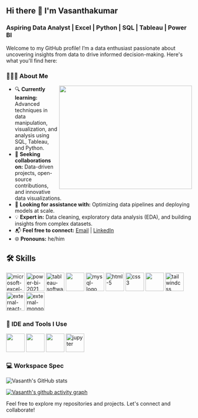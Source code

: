 ## Hi there 👋 I'm Vasanthakumar 

### Aspiring Data Analyst | Excel | Python | SQL | Tableau | Power BI
Welcome to my GitHub profile! I’m a data enthusiast passionate about uncovering insights from data to drive informed decision-making. Here's what you'll find here:

### 👨🏻‍💻 About Me
  <img align="right" width="360" height="280" src="https://i.pinimg.com/originals/47/f0/34/47f0342cec72b800463bf003eac1257e.gif">
  
- 🔍 **Currently learning:** Advanced techniques in data manipulation, visualization, and analysis using SQL, Tableau, and Python.
- 🤝 **Seeking collaborations on:** Data-driven projects, open-source contributions, and innovative data visualizations.
- 🚀 **Looking for assistance with:** Optimizing data pipelines and deploying models at scale.
- 💡 **Expert in:** Data cleaning, exploratory data analysis (EDA), and building insights from complex datasets.
- 📬 **Feel free to connect:** [Email](vasanthakumarvk677429@gmail.com) | [LinkedIn](https://www.linkedin.com/in/vasanthakumar-n-413326270/)
- 🌐 **Pronouns:** he/him

## 🛠️ Skills
<img width="50" height="50" src="https://img.icons8.com/color/48/microsoft-excel-2019--v1.png" alt="microsoft-excel-2019--v1"/> <img width="50" height="50" src="https://img.icons8.com/color/48/power-bi-2021.png" alt="power-bi-2021"/> <img width="50" height="50" src="https://img.icons8.com/color/48/tableau-software.png" alt="tableau-software"/> <img height="50" width="50" src="https://img.icons8.com/color/48/000000/python.png" /> <img width="50" height="50" src="https://img.icons8.com/color/48/mysql-logo.png" alt="mysql-logo"/> <img width="50" height="50" src="https://img.icons8.com/color/48/html-5.png" alt="html-5"/> <img width="50" height="50" src="https://img.icons8.com/color/48/css3.png" alt="css3"/> <img height="50" width="50" src="https://img.icons8.com/color/48/000000/javascript.png"/> <img width="50" height="50" src="https://img.icons8.com/color/48/tailwindcss.png" alt="tailwindcss"/> <img width="50" height="50" src="https://img.icons8.com/external-tal-revivo-color-tal-revivo/50/external-react-a-javascript-library-for-building-user-interfaces-logo-color-tal-revivo.png" alt="external-react-a-javascript-library-for-building-user-interfaces-logo-color-tal-revivo"/> <img width="50" height="50" src="https://img.icons8.com/external-tal-revivo-shadow-tal-revivo/48/external-mongodb-a-cross-platform-document-oriented-database-program-logo-shadow-tal-revivo.png" alt="external-mongodb-a-cross-platform-document-oriented-database-program-logo-shadow-tal-revivo"/>

### 🔧 IDE and Tools I Use
<img height="50" width="50" src="https://img.icons8.com/color/48/000000/visual-studio-code-2019.png"/> <img height="50" width="50" src="https://img.icons8.com/color/50/000000/git.png"/> <img height="50" src="https://img.icons8.com/color/480/null/notion--v1.png" /> <img width="50" height="50" src="https://img.icons8.com/fluency/50/jupyter.png" alt="jupyter"/>
 
### 💻 Workspace Spec
![Vasanth's GitHub stats](https://github-readme-stats.vercel.app/api?username=Vasan72&theme=dark&show_icons=true&&hide=issues,contribs)

[![Vasanth's github activity graph](https://github-readme-activity-graph.vercel.app/graph?username=Vasan72&bg_color=000000&color=eeedee&line=53d05b&point=c7c7c7&area=true&hide_border=true)](https://github.com/ashutosh00710/github-readme-activity-graph)

Feel free to explore my repositories and projects. Let's connect and collaborate!


